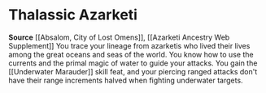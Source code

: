 ﻿---
id: '197'
name: Thalassic Azarketi
rarity: Common
source: '[[DATABASE/source/Absalom, City of Lost Omens|Absalom, City of Lost Omens]]'
trait: null
type: Heritage

---
# Thalassic Azarketi

**Source** [[Absalom, City of Lost Omens]], [[Azarketi Ancestry Web Supplement]]
You trace your lineage from azarketis who lived their lives among the great oceans and seas of the world. You know how to use the currents and the primal magic of water to guide your attacks. You gain the [[Underwater Marauder]] skill feat, and your piercing ranged attacks don't have their range increments halved when fighting underwater targets.